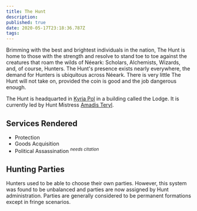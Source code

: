 ```yaml
---
title: The Hunt
description: 
published: true
date: 2020-05-17T23:18:36.787Z
tags: 
---
```


Brimming with the best and brightest individuals in the nation, The Hunt is home to those with the strength and resolve to stand toe to toe against the creatures that roam the wilds of Néeark:  Scholars, Alchemists, Wizards, and, of course, Hunters. The Hunt's presence exists nearly everywhere, the demand for Hunters is ubiquitous across Néeark. There is very little The Hunt will not take on, provided the coin is good and the job dangerous enough.

The Hunt is headquarted in [Kyria Pol](/locations/kyria-pol) in a building called the Lodge.  It is currently led by Hunt Mistress [Amadis Teryl](/people/amadis-teryl).

## Services Rendered
* Protection
* Goods Acquisition
* Political Assassination <sup>*needs citation*</sup>

## Hunting Parties
Hunters used to be able to choose their own parties.  However, this system was found to be unbalanced and parties are now assigned by Hunt administration.  Parties are generally considered to be permanent formations except in fringe scenarios.
